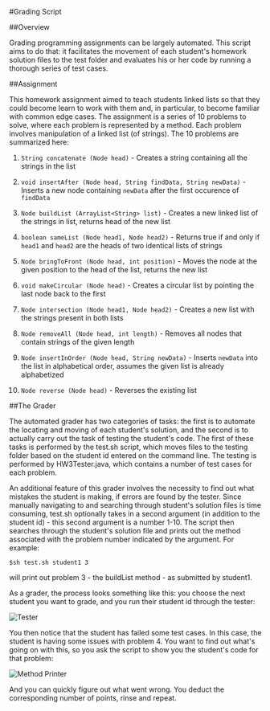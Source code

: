 #Grading Script

##Overview

Grading programming assignments can be largely automated. This script aims to do that: it facilitates the movement of each student's homework solution files to the test folder and evaluates his or her code by running a thorough series of test cases.

##Assignment

This homework assignment aimed to teach students linked lists so that they could become learn to work with them and, in particular, to become familiar with common edge cases. The assignment is a series of 10 problems to solve, where each problem is represented by a method. Each problem involves manipulation of a linked list (of strings). The 10 problems are summarized here:

1. ```String concatenate (Node head)``` - Creates a string containing all the strings in the list

2. ```void insertAfter (Node head, String findData, String newData)``` - Inserts a new node containing ```newData``` after the first occurence of ```findData```

3. ```Node buildList (ArrayList<String> list)``` - Creates a new linked list of the strings in list, returns head of the new list

4. ```boolean sameList (Node head1, Node head2)``` - Returns true if and only if ```head1``` and ```head2``` are the heads of two identical lists of strings

5. ```Node bringToFront (Node head, int position)``` - Moves the node at the given position to the head of the list, returns the new list

6. ```void makeCircular (Node head)``` - Creates a circular list by pointing the last node back to the first

7. ```Node intersection (Node head1, Node head2)``` - Creates a new list with the strings present in both lists

8. ```Node removeAll (Node head, int length)``` - Removes all nodes that contain strings of the given length

9. ```Node insertInOrder (Node head, String newData)``` - Inserts ```newData``` into the list in alphabetical order, assumes the given list is already alphabetized

10. ```Node reverse (Node head)``` - Reverses the existing list

##The Grader

The automated grader has two categories of tasks: the first is to automate the locating and moving of each student's solution, and the second is to actually carry out the task of testing the student's code. The first of these tasks is performed by the test.sh script, which moves files to the testing folder based on the student id entered on the command line. The testing is performed by HW3Tester.java, which contains a number of test cases for each problem.

An additional feature of this grader involves the necessity to find out what mistakes the student is making, if errors are found by the tester. Since manually navigating to and searching through student's solution files is time consuming, test.sh optionally takes in a second argument (in addition to the student id) - this second argument is a number 1-10. The script then searches through the student's solution file and prints out the method associated with the problem number indicated by the argument. For example:

```$sh test.sh student1 3```

will print out problem 3 - the buildList method - as submitted by student1.

As a grader, the process looks something like this: you choose the next student you want to grade, and you run their student id through the tester:

![Tester](https://raw.github.com/lmichale/CodeSamples/master/automated-grader/screenshots/screenshot1.png)

You then notice that the student has failed some test cases. In this case, the student is having some issues with problem 4. You want to find out what's going on with this, so you ask the script to show you the student's code for that problem:

![Method Printer](https://raw.github.com/lmichale/CodeSamples/master/automated-grader/screenshots/screenshot2.png)

And you can quickly figure out what went wrong. You deduct the corresponding number of points, rinse and repeat.